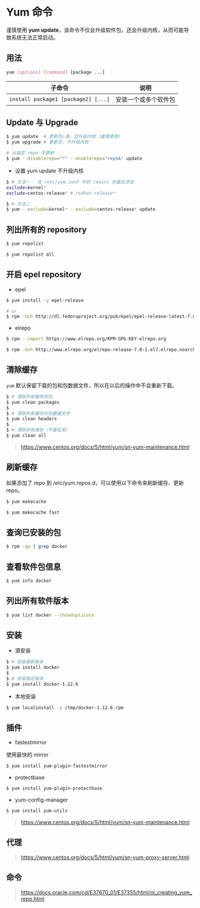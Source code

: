 # Yum 命令

谨慎使用 **yum update**，该命令不仅会升级软件包，还会升级内核，从而可能导致系统无法正常启动。

## 用法

```bash
yum [options] [command] [package ...]
```

| 子命令                              | 说明                 |
| ----------------------------------- | -------------------- |
| `install package1 [package2] [...]` | 安装一个或多个软件包 |

## Update 与 Upgrade

```bash
$ yum update  # 更新包/源，且升级内核（谨慎使用）
$ yum upgrade # 更新包，不升级内核

# 从指定 repo 中更新
$ yum --disablerepo="*" --enablerepo="repoA" update
```

* 设置 yum update 不升级内核

```bash
$ # 方法一： 在 /etc/yum.conf 中的 [main] 的最后添加
exclude=kernel*
exclude=centos-release* # redhat-release*
```

```bash
$ # 方法二
$ yum --exclude=kernel* --exclude=centos-release* update
```

## 列出所有的 repository

```bash
$ yum repolist

$ yum repolist all
```

## 开启 epel repository

* epel

```bash
$ yum install -y epel-release

# or
$ rpm -Uvh http://dl.fedoraproject.org/pub/epel/epel-release-latest-7.noarch.rpm
```

* elrepo

```bash
$ rpm --import https://www.elrepo.org/RPM-GPG-KEY-elrepo.org

$ rpm -Uvh http://www.elrepo.org/elrepo-release-7.0-2.el7.elrepo.noarch.rpm
```

## 清除缓存

`yum` 默认保留下载的包和包数据文件，所以在以后的操作中不会重新下载。

```bash
$ # 清除所有缓存的包
$ yum clean packages
$
$ # 清除所有缓存的包数据文件
$ yum clean headers
$
$ # 清除所有缓存（不要乱来）
$ yum clean all
```

> https://www.centos.org/docs/5/html/yum/sn-yum-maintenance.html

## 刷新缓存

如果添加了 repo 到 /etc/yum.repos.d，可以使用以下命令来刷新缓存、更新 repo。

```bash
$ yum makecache

$ yum makecache fast
```

## 查询已安装的包

```bash
$ rpm -qa | grep docker
```

## 查看软件包信息

```bash
$ yum info docker
```

## 列出所有软件版本

```bash
$ yum list docker --showduplicate
```

## 安装

* 源安装

```bash
$ # 安装最新版本
$ yum install docker
$
$ # 安装指定版本
$ yum install docker-1.12.6
```

* 本地安装

```bash
$ yum localinstall -y /tmp/docker-1.12.6.rpm
```

## 插件

* fastestmirror

使用最快的 mirror

```bash
$ yum install yum-plugin-fastestmirror
```

* protectbase

```bash
$ yum install yum-plugin-protectbase
```

* yum-config-manager

```bash
$ yum install yum-utils
```

> https://www.centos.org/docs/5/html/yum/sn-yum-maintenance.html

## 代理

> https://www.centos.org/docs/5/html/yum/sn-yum-proxy-server.html

## 命令

> https://docs.oracle.com/cd/E37670_01/E37355/html/ol_creating_yum_repo.html